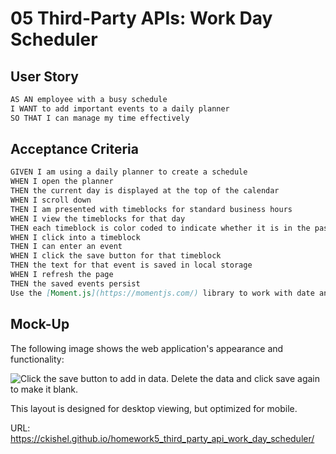 # 05 Third-Party APIs: Work Day Scheduler

## User Story

```md
AS AN employee with a busy schedule
I WANT to add important events to a daily planner
SO THAT I can manage my time effectively
```

## Acceptance Criteria

```md
GIVEN I am using a daily planner to create a schedule
WHEN I open the planner
THEN the current day is displayed at the top of the calendar
WHEN I scroll down
THEN I am presented with timeblocks for standard business hours
WHEN I view the timeblocks for that day
THEN each timeblock is color coded to indicate whether it is in the past, present, or future
WHEN I click into a timeblock
THEN I can enter an event
WHEN I click the save button for that timeblock
THEN the text for that event is saved in local storage
WHEN I refresh the page
THEN the saved events persist
Use the [Moment.js](https://momentjs.com/) library to work with date and time.
```
## Mock-Up

The following image shows the web application's appearance and functionality:

![Click the save button to add in data. Delete the data and click save again to make it blank.](./Assets/03-javascript-homework-demo.png)

This layout is designed for desktop viewing, but optimized for mobile. 

URL: https://ckishel.github.io/homework5_third_party_api_work_day_scheduler/